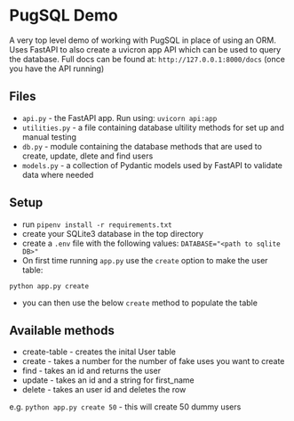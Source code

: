 # PugSQL Demo

A very top level demo of working with PugSQL in place of using an ORM. Uses FastAPI to also create a uvicron app API which can be used to query the database. Full docs can be found at: `http://127.0.0.1:8000/docs` (once you have the API running)

## Files

* `api.py` - the FastAPI app. Run using: `uvicorn api:app`
* `utilities.py` - a file containing database ultility methods for set up and manual testing
* `db.py` - module containing the database methods that are used to create, update, dlete and find users
* `models.py` - a collection of Pydantic models used by FastAPI to validate data where needed

## Setup

* run `pipenv install -r requirements.txt`
* create your SQLite3 database in the top directory
* create a `.env` file with the following values: `DATABASE="<path to sqlite DB>"`
* On first time running `app.py` use the `create` option to make the user table:

`python app.py create`

* you can then use the below `create` method to populate the table

## Available methods

* create-table - creates the inital User table
* create - takes a number for the number of fake uses you want to create
* find - takes an id and returns the user
* update - takes an id and a string for first_name
* delete - takes an user id and deletes the row

e.g. `python app.py create 50` - this will create 50 dummy users